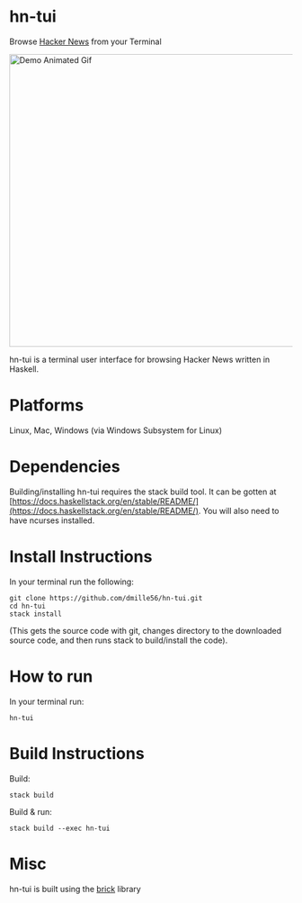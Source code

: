 # hn-tui
Browse [Hacker News](https://news.ycombinator.com) from your Terminal

<img src="https://i.imgur.com/oHcUTzv.gif" alt="Demo Animated Gif" width="958" height="520"/>

hn-tui is a terminal user interface for browsing Hacker News written in Haskell.

# Platforms
Linux, Mac, Windows (via Windows Subsystem for Linux)

# Dependencies
Building/installing hn-tui requires the stack build tool.  It can be gotten at [https://docs.haskellstack.org/en/stable/README/](https://docs.haskellstack.org/en/stable/README/).  You will also need to have ncurses installed.

# Install Instructions
In your terminal run the following:
``` shell
git clone https://github.com/dmille56/hn-tui.git
cd hn-tui
stack install
```

(This gets the source code with git, changes directory to the downloaded source code, and then runs stack to build/install the code).

# How to run
In your terminal run:
``` shell
hn-tui
```

# Build Instructions
Build:
```
stack build
``` 

Build & run:
```
stack build --exec hn-tui
```

# Misc
hn-tui is built using the [brick](https://github.com/jtdaugherty/brick) library
